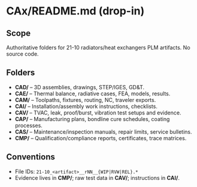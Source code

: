 # CAx/README.md (drop-in)

## Scope
Authoritative folders for 21-10 radiators/heat exchangers PLM artifacts. No source code.

## Folders
- **CAD/** – 3D assemblies, drawings, STEP/IGES, GD&T.
- **CAE/** – Thermal balance, radiative cases, FEA, models, results.
- **CAM/** – Toolpaths, fixtures, routing, NC, traveler exports.
- **CAI/** – Installation/assembly work instructions, checklists.
- **CAV/** – TVAC, leak, proof/burst, vibration test setups and evidence.
- **CAP/** – Manufacturing plans, bondline cure schedules, coating processes.
- **CAS/** – Maintenance/inspection manuals, repair limits, service bulletins.
- **CMP/** – Qualification/compliance reports, certificates, trace matrices.

## Conventions
- File IDs: `21-10_<artifact>__rNN__{WIP|RVW|REL}.*`
- Evidence lives in **CMP/**; raw test data in **CAV/**; instructions in **CAI/**.
